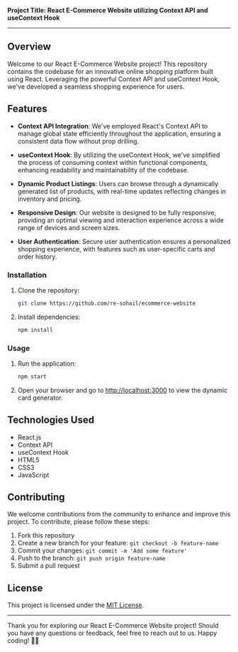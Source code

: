 **Project Title: React E-Commerce Website utilizing Context API and useContext Hook**

---

## Overview

Welcome to our React E-Commerce Website project! This repository contains the codebase for an innovative online shopping platform built using React. Leveraging the powerful Context API and useContext Hook, we've developed a seamless shopping experience for users.

## Features

- **Context API Integration**: We've employed React's Context API to manage global state efficiently throughout the application, ensuring a consistent data flow without prop drilling.
  
- **useContext Hook**: By utilizing the useContext Hook, we've simplified the process of consuming context within functional components, enhancing readability and maintainability of the codebase.
  
- **Dynamic Product Listings**: Users can browse through a dynamically generated list of products, with real-time updates reflecting changes in inventory and pricing.

- **Responsive Design**: Our website is designed to be fully responsive, providing an optimal viewing and interaction experience across a wide range of devices and screen sizes.

- **User Authentication**: Secure user authentication ensures a personalized shopping experience, with features such as user-specific carts and order history.

### Installation

1. Clone the repository:

   ```bash
   git clone https://github.com/re-sohail/ecommerce-website
   ```

2. Install dependencies:

   ```bash
   npm install
   ```

### Usage

1. Run the application:

   ```bash
   npm start
   ```

2. Open your browser and go to [http://localhost:3000](http://localhost:3000) to view the dynamic card generator.

## Technologies Used

- React.js
- Context API
- useContext Hook
- HTML5
- CSS3
- JavaScript

## Contributing

We welcome contributions from the community to enhance and improve this project. To contribute, please follow these steps:

1. Fork this repository
2. Create a new branch for your feature: `git checkout -b feature-name`
3. Commit your changes: `git commit -m 'Add some feature'`
4. Push to the branch: `git push origin feature-name`
5. Submit a pull request

## License

This project is licensed under the [MIT License](LICENSE).

---

Thank you for exploring our React E-Commerce Website project! Should you have any questions or feedback, feel free to reach out to us. Happy coding! 🚀🛒
